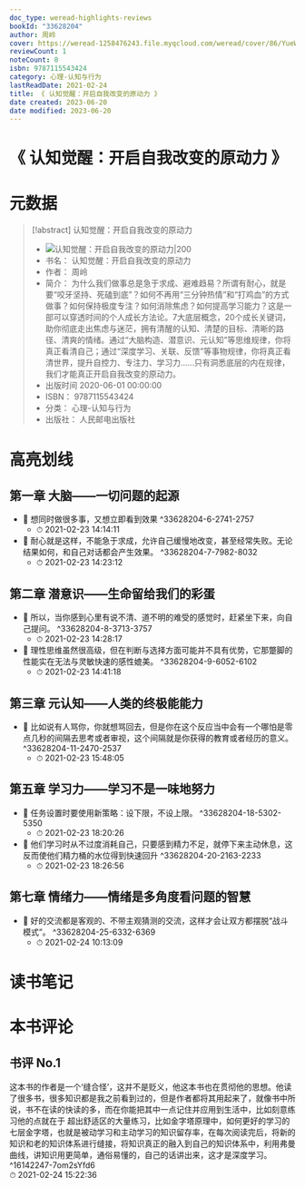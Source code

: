 ```yaml
---
doc_type: weread-highlights-reviews
bookId: "33628204"
author: 周岭
cover: https://weread-1258476243.file.myqcloud.com/weread/cover/86/YueWen_33628204/t7_YueWen_33628204.jpg
reviewCount: 1
noteCount: 8
isbn: 9787115543424
category: 心理-认知与行为
lastReadDate: 2021-02-24
title: 《 认知觉醒：开启自我改变的原动力 》
date created: 2023-06-20
date modified: 2023-06-20
---
```


# 《 认知觉醒：开启自我改变的原动力 》

# 元数据

> [!abstract] 认知觉醒：开启自我改变的原动力
> - ![ 认知觉醒：开启自我改变的原动力|200](https://weread-1258476243.file.myqcloud.com/weread/cover/86/YueWen_33628204/t7_YueWen_33628204.jpg)
> - 书名： 认知觉醒：开启自我改变的原动力
> - 作者： 周岭
> - 简介： 为什么我们做事总是急于求成、避难趋易？所谓有耐心，就是要“咬牙坚持、死磕到底”？如何不再用“三分钟热情”和“打鸡血”的方式做事？如何保持极度专注？如何消除焦虑？如何提高学习能力？这是一部可以穿透时间的个人成长方法论。7大底层概念，20个成长关键词，助你彻底走出焦虑与迷茫，拥有清醒的认知、清楚的目标、清晰的路径、清爽的情绪。通过“大脑构造、潜意识、元认知”等思维规律，你将真正看清自己；通过“深度学习、关联、反馈”等事物规律，你将真正看清世界，提升自控力、专注力、学习力……只有洞悉底层的内在规律，我们才能真正开启自我改变的原动力。
> - 出版时间 2020-06-01 00:00:00
> - ISBN： 9787115543424
> - 分类： 心理-认知与行为
> - 出版社： 人民邮电出版社

# 高亮划线

## 第一章 大脑——一切问题的起源

- 📌 想同时做很多事，又想立即看到效果 ^33628204-6-2741-2757
    - ⏱ 2021-02-23 14:14:11
- 📌 耐心就是这样，不能急于求成，允许自己缓慢地改变，甚至经常失败。无论结果如何，和自己对话都会产生效果。 ^33628204-7-7982-8032
    - ⏱ 2021-02-23 14:23:12

## 第二章 潜意识——生命留给我们的彩蛋

- 📌 所以，当你感到心里有说不清、道不明的难受的感觉时，赶紧坐下来，向自己提问。 ^33628204-8-3713-3757
    - ⏱ 2021-02-23 14:28:17
- 📌 理性思维虽然很高级，但在判断与选择方面可能并不具有优势，它那蹩脚的性能实在无法与灵敏快速的感性媲美。 ^33628204-9-6052-6102
    - ⏱ 2021-02-23 14:41:18

## 第三章 元认知——人类的终极能能力

- 📌 比如说有人骂你，你就想骂回去，但是你在这个反应当中会有一个哪怕是零点几秒的间隔去思考或者审视，这个间隔就是你获得的教育或者经历的意义。 ^33628204-11-2470-2537
    - ⏱ 2021-02-23 15:48:05

## 第五章 学习力——学习不是一味地努力

- 📌 任务设置时要使用新策略：设下限，不设上限。 ^33628204-18-5302-5350
    - ⏱ 2021-02-23 18:20:26
- 📌 他们学习时从不过度消耗自己，只要感到精力不足，就停下来主动休息，这反而使他们精力桶的水位得到快速回升 ^33628204-20-2163-2233
    - ⏱ 2021-02-23 18:26:56

## 第七章 情绪力——情绪是多角度看问题的智慧

- 📌 好的交流都是客观的、不带主观猜测的交流，这样才会让双方都摆脱“战斗模式”。 ^33628204-25-6332-6369
    - ⏱ 2021-02-24 10:13:09

# 读书笔记

# 本书评论

## 书评 No.1

这本书的作者是一个‘缝合怪’，这并不是贬义，他这本书也在贯彻他的思想。他读了很多书，很多知识都是我之前看到过的，但是作者都将其用起来了，就像书中所说，书不在读的快读的多，而在你能把其中一点记住并应用到生活中，比如刻意练习他的点就在于 超出舒适区的大量练习，比如金字塔原理中，如何更好的学习的七层金字塔，也就是被动学习和主动学习的知识留存率，在每次阅读完后，将新的知识和老的知识体系进行缝接，将知识真正的融入到自己的知识体系中，利用弗曼曲线，讲知识用更简单，通俗易懂的，自己的话讲出来，这才是深度学习。 ^16142247-7om2sYfd6  
⏱ 2021-02-24 15:22:36
